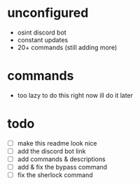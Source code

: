 # unconfigured
- osint discord bot
- constant updates
- 20+ commands (still adding more)

# commands
- too lazy to do this right now ill do it later

# todo
- [ ] make this readme look nice
- [ ] add the discord bot link
- [ ] add commands & descriptions
- [ ] add & fix the bypass command
- [ ] fix the sherlock command
